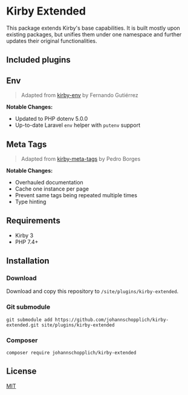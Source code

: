 # Kirby Extended

This package extends Kirby's base capabilities. It is built mostly upon existing packages, but unifies them under one namespace and further updates their original functionalities.

## Included plugins

## Env

> Adapted from [kirby-env](https://github.com/beebmx/kirby-env) by Fernando Gutiérrez

**Notable Changes:**
- Updated to PHP dotenv 5.0.0
- Up-to-date Laravel `env` helper with `putenv` support

## Meta Tags

> Adapted from [kirby-meta-tags](https://github.com/pedroborges/kirby-meta-tags/) by Pedro Borges

**Notable Changes:**
- Overhauled documentation
- Cache one instance per page
- Prevent same tags being repeated multiple times
- Type hinting

## Requirements

- Kirby 3
- PHP 7.4+

## Installation

### Download

Download and copy this repository to `/site/plugins/kirby-extended`.

### Git submodule

```
git submodule add https://github.com/johannschopplich/kirby-extended.git site/plugins/kirby-extended
```

### Composer

```
composer require johannschopplich/kirby-extended
```

## License

[MIT](https://opensource.org/licenses/MIT)
